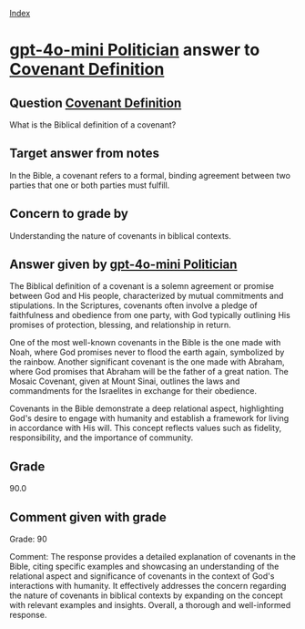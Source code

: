 
[Index](../../index.md)
# [gpt-4o-mini Politician](../../answering_models/gpt-4o-mini_Politician.md) answer to [Covenant Definition](../../questions/Covenant_Definition.md)

## Question [Covenant Definition](../../questions/Covenant_Definition.md)
What is the Biblical definition of a covenant?

## Target answer from notes
In the Bible, a covenant refers to a formal, binding agreement between two parties that one or both parties must fulfill.

## Concern to grade by
Understanding the nature of covenants in biblical contexts.

## Answer given by [gpt-4o-mini Politician](../../answering_models/gpt-4o-mini_Politician.md)
The Biblical definition of a covenant is a solemn agreement or promise between God and His people, characterized by mutual commitments and stipulations. In the Scriptures, covenants often involve a pledge of faithfulness and obedience from one party, with God typically outlining His promises of protection, blessing, and relationship in return.

One of the most well-known covenants in the Bible is the one made with Noah, where God promises never to flood the earth again, symbolized by the rainbow. Another significant covenant is the one made with Abraham, where God promises that Abraham will be the father of a great nation. The Mosaic Covenant, given at Mount Sinai, outlines the laws and commandments for the Israelites in exchange for their obedience.

Covenants in the Bible demonstrate a deep relational aspect, highlighting God's desire to engage with humanity and establish a framework for living in accordance with His will. This concept reflects values such as fidelity, responsibility, and the importance of community.

## Grade
90.0

## Comment given with grade
Grade: 90

Comment: The response provides a detailed explanation of covenants in the Bible, citing specific examples and showcasing an understanding of the relational aspect and significance of covenants in the context of God's interactions with humanity. It effectively addresses the concern regarding the nature of covenants in biblical contexts by expanding on the concept with relevant examples and insights. Overall, a thorough and well-informed response.
